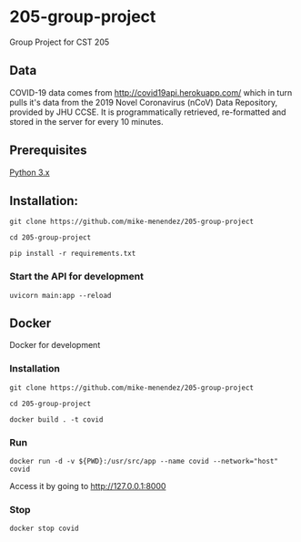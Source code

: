 # 205-group-project
Group Project for CST 205

## Data

COVID-19 data comes from http://covid19api.herokuapp.com/ which in turn pulls it's data from the 2019 Novel Coronavirus (nCoV) Data Repository, provided by JHU CCSE. It is programmatically retrieved, re-formatted and stored in the server for every 10 minutes.

## Prerequisites

[Python 3.x](https://www.python.org/downloads/)

## Installation:

`git clone https://github.com/mike-menendez/205-group-project`

`cd 205-group-project`

`pip install -r requirements.txt`

### Start the API for development

`uvicorn main:app --reload`

## Docker
Docker for development

### Installation
`git clone https://github.com/mike-menendez/205-group-project`

`cd 205-group-project`

`docker build . -t covid`

### Run
`docker run -d -v ${PWD}:/usr/src/app --name covid --network="host" covid`

Access it by going to http://127.0.0.1:8000

### Stop
`docker stop covid`
